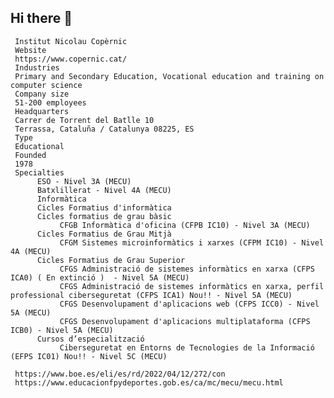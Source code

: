 ## Hi there 👋

<!--

**Here are some ideas to get you started:**

🙋‍♀️ A short introduction - what is your organization all about?
🌈 Contribution guidelines - how can the community get involved?
👩‍💻 Useful resources - where can the community find your docs? Is there anything else the community should know?
🍿 Fun facts - what does your team eat for breakfast?
🧙 Remember, you can do mighty things with the power of [Markdown](https://docs.github.com/github/writing-on-github/getting-started-with-writing-and-formatting-on-github/basic-writing-and-formatting-syntax)
-->
     
     Institut Nicolau Copèrnic     
     Website
     https://www.copernic.cat/
     Industries
     Primary and Secondary Education, Vocational education and training on computer science
     Company size
     51-200 employees
     Headquarters
     Carrer de Torrent del Batlle 10
     Terrassa, Cataluña / Catalunya 08225, ES
     Type
     Educational
     Founded
     1978
     Specialties
          ESO - Nivel 3A (MECU)          
          Batxlillerat - Nivel 4A (MECU)
          Informàtica          
          Cicles Formatius d'informàtica
          Cicles formatius de grau bàsic
               CFGB Informàtica d'oficina (CFPB IC10) - Nivel 3A (MECU)
          Cicles Formatius de Grau Mitjà
               CFGM Sistemes microinformàtics i xarxes (CFPM IC10) - Nivel 4A (MECU)
          Cicles Formatius de Grau Superior
               CFGS Administració de sistemes informàtics en xarxa (CFPS ICA0) ( En extinció )  - Nivel 5A (MECU)
               CFGS Administració de sistemes informàtics en xarxa, perfil professional ciberseguretat (CFPS ICA1) Nou!! - Nivel 5A (MECU)
               CFGS Desenvolupament d'aplicacions web (CFPS ICC0) - Nivel 5A (MECU)
               CFGS Desenvolupament d'aplicacions multiplataforma (CFPS ICB0) - Nivel 5A (MECU)               
          Cursos d’especialització
               Ciberseguretat en Entorns de Tecnologies de la Informació (EFPS IC01) Nou!! - Nivel 5C (MECU) 

     https://www.boe.es/eli/es/rd/2022/04/12/272/con
     https://www.educacionfpydeportes.gob.es/ca/mc/mecu/mecu.html



